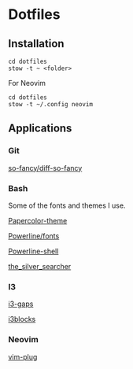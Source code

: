 # Dotfiles

## Installation

```
cd dotfiles
stow -t ~ <folder>
```

For Neovim

```
cd dotfiles
stow -t ~/.config neovim
```

## Applications

### Git

[so-fancy/diff-so-fancy](https://github.com/so-fancy/diff-so-fancy)

### Bash

Some of the fonts and themes I use.

[Papercolor-theme](https://github.com/NLKNguyen/papercolor-16/tree/master/gnome-terminal)

[Powerline/fonts](https://github.com/powerline/fonts)

[Powerline-shell](https://github.com/banga/powerline-shell)

[the_silver_searcher](https://github.com/ggreer/the_silver_searcher)

### I3

[i3-gaps](https://github.com/Airblader/i3)

[i3blocks](https://github.com/vivien/i3blocks)

### Neovim

[vim-plug](https://github.com/junegunn/vim-plug)
